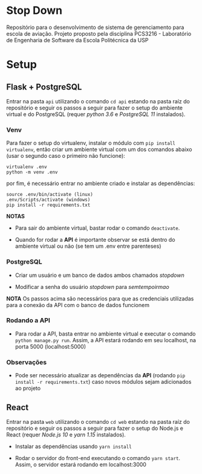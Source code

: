 # Stop Down

Repositório para o desenvolvimento de sistema de gerenciamento para escola de aviação. Projeto proposto pela disciplina PCS3216 - Laboratório de Engenharia de Software da Escola Politécnica da USP

# Setup

## Flask + PostgreSQL

Entrar na pasta `api` utilizando o comando `cd api` estando na pasta raíz do repositório e seguir os passos a seguir para fazer o setup do ambiente virtual e do PostgreSQL (requer *python 3.6* e *PostgreSQL 11* instalados).

### Venv

Para fazer o setup do virtualenv, instalar o módulo com `pip install virtualenv`, então criar um ambiente virtual com um dos comandos abaixo (usar o segundo caso o primeiro não funcione):

```{bash}
virtualenv .env
python -m venv .env
```

por fim, é necessário entrar no ambiente criado e instalar as dependências:

```{bash}
source .env/bin/activate (linux)
.env/Scripts/activate (windows)
pip install -r requirements.txt
```

**NOTAS** 

- Para sair do ambiente virtual, bastar rodar o comando `deactivate`.

- Quando for rodar a **API** é importante observar se está dentro do ambiente virtual ou não (se tem um .env entre parenteses)

### PostgreSQL

- Criar um usuário e um banco de dados ambos chamados *stopdown*

- Modificar a senha do usuário *stopdown* para *semtempoirmao*

**NOTA** Os passos acima são necessários para que as credenciais utilizadas para a conexão da API com o banco de dados funcionem

### Rodando a API

- Para rodar a API, basta entrar no ambiente virtual e executar o comando `python manage.py run`. Assim, a API estará rodando em seu localhost, na porta 5000 (localhost:5000)

### Observações

- Pode ser necessário atualizar as dependências da **API** (rodando `pip install -r requirements.txt`) caso novos módulos sejam adicionados ao projeto

## React

Entrar na pasta `web` utilizando o comando `cd web` estando na pasta raíz do repositório e seguir os passos a seguir para fazer o setup do Node.js e React (requer *Node.js 10* e *yarn 1.15* instalados).

- Instalar as dependências usando `yarn install`

- Rodar o servidor do front-end executando o comando `yarn start`. Assim, o servidor estará rodando em localhost:3000